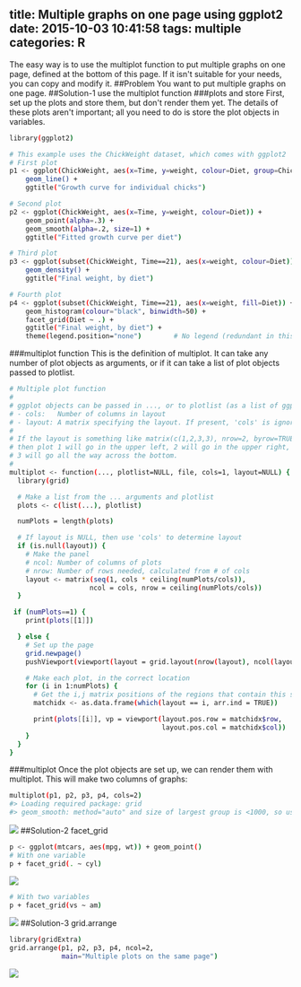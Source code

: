 title: Multiple graphs on one page using ggplot2
date: 2015-10-03 10:41:58
tags: multiple
categories: R
---
The easy way is to use the multiplot function to put multiple graphs on one page, defined at the bottom of this page. If it isn't suitable for your needs, you can copy and modify it.
##Problem
You want to put multiple graphs on one page.
##Solution-1
use the multiplot function
###plots and store 
First, set up the plots and store them, but don't render them yet. The details of these plots aren't important; all you need to do is store the plot objects in variables.
``` bash
library(ggplot2)

# This example uses the ChickWeight dataset, which comes with ggplot2
# First plot
p1 <- ggplot(ChickWeight, aes(x=Time, y=weight, colour=Diet, group=Chick)) +
    geom_line() +
    ggtitle("Growth curve for individual chicks")

# Second plot
p2 <- ggplot(ChickWeight, aes(x=Time, y=weight, colour=Diet)) +
    geom_point(alpha=.3) +
    geom_smooth(alpha=.2, size=1) +
    ggtitle("Fitted growth curve per diet")

# Third plot
p3 <- ggplot(subset(ChickWeight, Time==21), aes(x=weight, colour=Diet)) +
    geom_density() +
    ggtitle("Final weight, by diet")

# Fourth plot
p4 <- ggplot(subset(ChickWeight, Time==21), aes(x=weight, fill=Diet)) +
    geom_histogram(colour="black", binwidth=50) +
    facet_grid(Diet ~ .) +
    ggtitle("Final weight, by diet") +
    theme(legend.position="none")        # No legend (redundant in this graph)
```
###multiplot function
This is the definition of multiplot. It can take any number of plot objects as arguments, or if it can take a list of plot objects passed to plotlist.
``` bash
# Multiple plot function
#
# ggplot objects can be passed in ..., or to plotlist (as a list of ggplot objects)
# - cols:   Number of columns in layout
# - layout: A matrix specifying the layout. If present, 'cols' is ignored.
#
# If the layout is something like matrix(c(1,2,3,3), nrow=2, byrow=TRUE),
# then plot 1 will go in the upper left, 2 will go in the upper right, and
# 3 will go all the way across the bottom.
#
multiplot <- function(..., plotlist=NULL, file, cols=1, layout=NULL) {
  library(grid)

  # Make a list from the ... arguments and plotlist
  plots <- c(list(...), plotlist)

  numPlots = length(plots)

  # If layout is NULL, then use 'cols' to determine layout
  if (is.null(layout)) {
    # Make the panel
    # ncol: Number of columns of plots
    # nrow: Number of rows needed, calculated from # of cols
    layout <- matrix(seq(1, cols * ceiling(numPlots/cols)),
                    ncol = cols, nrow = ceiling(numPlots/cols))
  }

 if (numPlots==1) {
    print(plots[[1]])

  } else {
    # Set up the page
    grid.newpage()
    pushViewport(viewport(layout = grid.layout(nrow(layout), ncol(layout))))

    # Make each plot, in the correct location
    for (i in 1:numPlots) {
      # Get the i,j matrix positions of the regions that contain this subplot
      matchidx <- as.data.frame(which(layout == i, arr.ind = TRUE))

      print(plots[[i]], vp = viewport(layout.pos.row = matchidx$row,
                                      layout.pos.col = matchidx$col))
    }
  }
}
```
###multiplot
Once the plot objects are set up, we can render them with multiplot. This will make two columns of graphs:
``` bash
multiplot(p1, p2, p3, p4, cols=2)
#> Loading required package: grid
#> geom_smooth: method="auto" and size of largest group is <1000, so using loess. Use 'method = x' to change the smoothing method.
```
![](http://7xk19o.com1.z0.glb.clouddn.com/unnamed-chunk-3-1.png)
##Solution-2
facet_grid
``` bash
p <- ggplot(mtcars, aes(mpg, wt)) + geom_point()
# With one variable
p + facet_grid(. ~ cyl)
```
![](http://7xk19o.com1.z0.glb.clouddn.com/facet_grid-2.png)
``` bash
# With two variables
p + facet_grid(vs ~ am)
```
![](http://7xk19o.com1.z0.glb.clouddn.com/facet_grid-6.png)
##Solution-3
grid.arrange
``` bash
library(gridExtra)
grid.arrange(p1, p2, p3, p4, ncol=2, 
             main="Multiple plots on the same page")
```
![](http://7xk19o.com1.z0.glb.clouddn.com/unnamed-chunk-3-1.png)